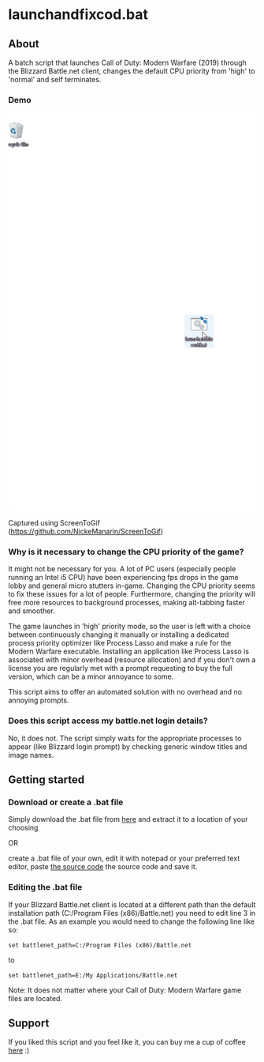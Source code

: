 # launchandfixcod.bat

## About

A batch script that launches Call of Duty: Modern Warfare (2019) through the Blizzard Battle.net client, changes the default CPU priority from 'high' to 'normal' and self terminates.

### Demo

![Picture](https://github.com/atyourservicesire/launchandfixcod/blob/master/assets/demo.gif)

Captured using ScreenToGif (https://github.com/NickeManarin/ScreenToGif)

### Why is it necessary to change the CPU priority of the game?

It might not be necessary for you. A lot of PC users (especially people running an Intel i5 CPU) have been experiencing fps drops in the game lobby and general micro stutters in-game. Changing the CPU priority seems to fix these issues for a lot of people. Furthermore, changing the priority will free more resources to background processes, making alt-tabbing faster and smoother. 

The game launches in 'high' priority mode, so the user is left with a choice between continuously changing it manually or installing a dedicated process priority optimizer like Process Lasso and make a rule for the Modern Warfare executable. Installing an application like Process Lasso is associated with minor overhead (resource allocation) and if you don't own a license you are regularly met with a prompt requesting to buy the full version, which can be a minor annoyance to some.

This script aims to offer an automated solution with no overhead and no annoying prompts.

### Does this script access my battle.net login details?

No, it does not. The script simply waits for the appropriate processes to appear (like Blizzard login prompt) by checking generic window titles and image names.

## Getting started

### Download or create a .bat file

Simply download the .bat file from [here](https://google.com/) and extract it to a location of your choosing

OR 

create a .bat file of your own, edit it with notepad or your preferred text editor, paste [the source code](https://google.com/) the source code and save it.

### Editing the .bat file

If your Blizzard Battle.net client is located at a different path than the default installation path (C:/Program Files (x86)/Battle.net) you need to edit line 3 in the .bat file. As an example you would need to change the following line like so:

```
set battlenet_path=C:/Program Files (x86)/Battle.net
```

to

```
set battlenet_path=E:/My Applications/Battle.net
```

Note: It does not matter where your Call of Duty: Modern Warfare game files are located.

## Support

If you liked this script and you feel like it, you can buy me a cup of coffee [here](https://buymeacoff.ee/atyourservicesire) :) 

